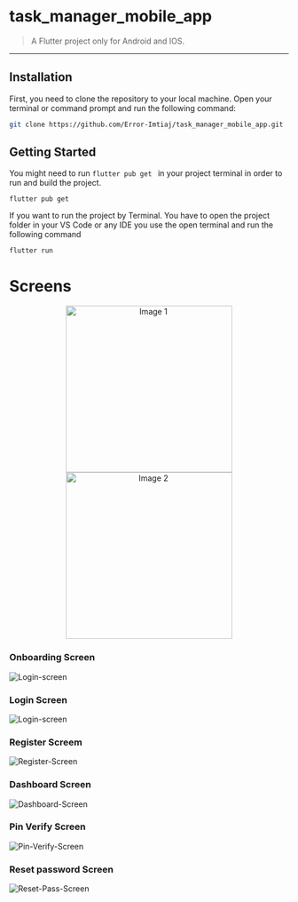 # task_manager_mobile_app

> A Flutter project only for Android and IOS.
---
## Installation
First, you need to clone the repository to your local machine. Open your terminal or command prompt and run the following command:
```bash
git clone https://github.com/Error-Imtiaj/task_manager_mobile_app.git
```
## Getting Started
You might need to run `flutter pub get ` in your project terminal in order to run and build the project.
```
flutter pub get
```
If you want to run the project by Terminal. You have to open the project folder in your VS Code or any IDE you use the open terminal and run the following command
```
flutter run
```
# Screens
<p align="center">
  <img src="https://github.com/Error-Imtiaj/Images/blob/main/Todo%20Manager%20Mobile%20app/Onboarding.png" alt="Image 1" width="300"/>
  <img src="https://github.com/Error-Imtiaj/Images/blob/main/Todo%20Manager%20Mobile%20app/Sign-in.png" alt="Image 2" width="300"/>
</p>

### Onboarding Screen
![Login-screen](https://github.com/Error-Imtiaj/Images/blob/main/Todo%20Manager%20Mobile%20app/Onboarding.png)
### Login Screen
![Login-screen](https://github.com/Error-Imtiaj/Images/blob/main/Todo%20Manager%20Mobile%20app/Sign-in.png)
### Register Screem
![Register-Screen](https://github.com/Error-Imtiaj/Images/blob/main/Todo%20Manager%20Mobile%20app/sign-up.png)
### Dashboard Screen
![Dashboard-Screen](https://github.com/Error-Imtiaj/Images/blob/main/Todo%20Manager%20Mobile%20app/dashboard.png)
### Pin Verify Screen
![Pin-Verify-Screen](https://github.com/Error-Imtiaj/Images/blob/main/Todo%20Manager%20Mobile%20app/pin-verify.png)
### Reset password Screen
![Reset-Pass-Screen](https://github.com/Error-Imtiaj/Images/blob/main/Todo%20Manager%20Mobile%20app/Reset-pass.png)